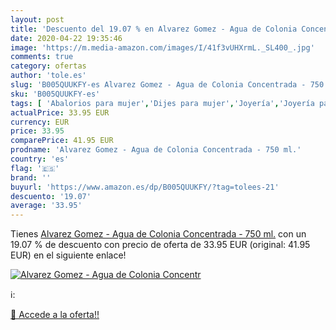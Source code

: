 ```yaml
---
layout: post
title: 'Descuento del 19.07 % en Alvarez Gomez - Agua de Colonia Concentr'
date: 2020-04-22 19:35:46
image: 'https://m.media-amazon.com/images/I/41f3vUHXrmL._SL400_.jpg'
comments: true
category: ofertas
author: 'tole.es'
slug: 'B005QUUKFY-es Alvarez Gomez - Agua de Colonia Concentrada - 750 ml.'
sku: 'B005QUUKFY-es'
tags: [ 'Abalorios para mujer','Dijes para mujer','Joyería','Joyería para mujer','agua','colonia','de', ]
actualPrice: 33.95 EUR
currency: EUR
price: 33.95
comparePrice: 41.95 EUR
prodname: 'Alvarez Gomez - Agua de Colonia Concentrada - 750 ml.'
country: 'es'
flag: '🇪🇸'
brand: ''
buyurl: 'https://www.amazon.es/dp/B005QUUKFY/?tag=tolees-21'
descuento: '19.07'
average: '33.95'
---
```


Tienes [Alvarez Gomez - Agua de Colonia Concentrada - 750 ml.](https://www.amazon.es/dp/B005QUUKFY/?tag=tolees-21) con un 19.07 % de descuento con precio de oferta de 33.95 EUR (original: 41.95 EUR) en el siguiente enlace!

[![Alvarez Gomez - Agua de Colonia Concentr](https://m.media-amazon.com/images/I/41f3vUHXrmL._SL400_.jpg)](https://www.amazon.es/dp/B005QUUKFY/?tag=tolees-21)

ℹ️:


[🛒 Accede a la oferta!!](https://www.amazon.es/dp/B005QUUKFY/?tag=tolees-21)
